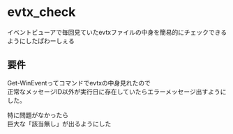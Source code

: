 # evtx_check
イベントビューアで毎回見ていたevtxファイルの中身を簡易的にチェックできるようにしたぱわーしぇる

## 要件
Get-WinEventってコマンドでevtxの中身見れたので  
正常なメッセージID以外が実行日に存在していたらエラーメッセージ出すようにした。  

特に問題がなかったら  
巨大な「該当無し」が出るようにした
